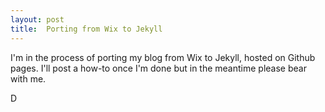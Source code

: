 ```yaml
---
layout: post
title:  Porting from Wix to Jekyll
---
```

 
 I'm in the process of porting my blog from Wix to Jekyll, hosted on Github pages. I'll post a how-to once I'm done but in the meantime please bear with me.
 
 D
